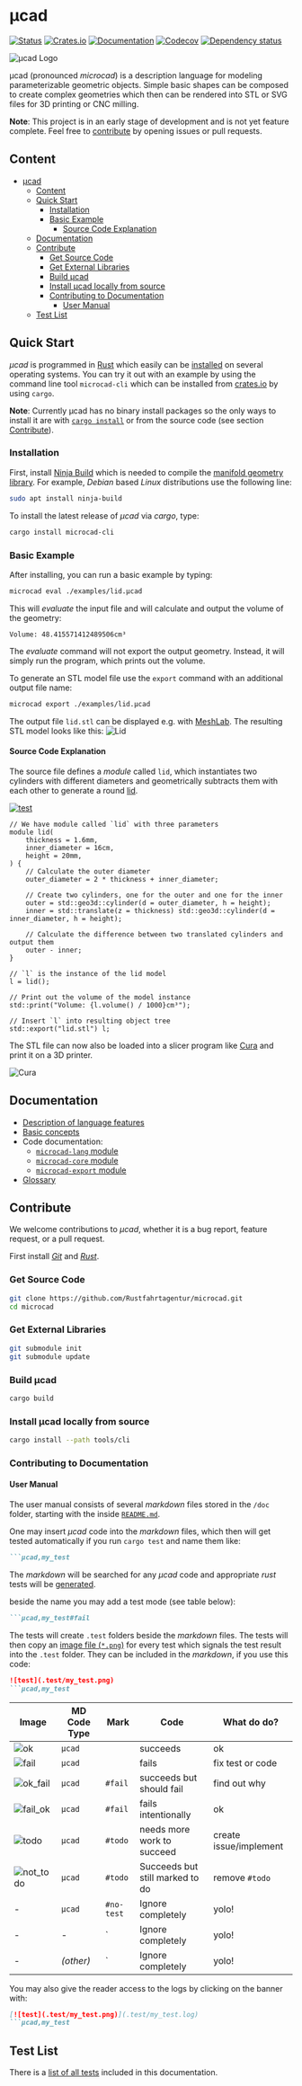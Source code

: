 # µcad

[![Status](https://github.com/Rustfahrtagentur/microcad/actions/workflows/rust.yml/badge.svg)](https://github.com/Rustfahrtagentur/microcad/actions)
[![Crates.io](https://img.shields.io/crates/v/microcad-cli.svg)](https://crates.io/crates/microcad-cli)
[![Documentation](https://docs.rs/microcad-cli/badge.svg)](https://docs.rs/microcad-cli/)
[![Codecov](https://codecov.io/github/Rustfahrtagentur/mcad/coverage.svg?branch=main)](https://codecov.io/gh/Rustfahrtagentur/microcad)
[![Dependency status](https://deps.rs/repo/github/Rustfahrtagentur/mcad/status.svg)](https://deps.rs/repo/github/Rustfahrtagentur/microcad)

![µcad Logo](doc/images/logo.png)

µcad (pronounced *microcad*) is a description language for modeling parameterizable geometric objects.
Simple basic shapes can be composed to create complex geometries which then can be rendered into STL or SVG files for 3D printing or CNC milling.

**Note**: This project is in an early stage of development and is not yet feature complete. Feel free to [contribute](#contribute) by opening issues or pull requests.

## Content

- [µcad](#µcad)
  - [Content](#content)
  - [Quick Start](#quick-start)
    - [Installation](#installation)
    - [Basic Example](#basic-example)
      - [Source Code Explanation](#source-code-explanation)
  - [Documentation](#documentation)
  - [Contribute](#contribute)
    - [Get Source Code](#get-source-code)
    - [Get External Libraries](#get-external-libraries)
    - [Build µcad](#build-µcad)
    - [Install µcad locally from source](#install-µcad-locally-from-source)
    - [Contributing to Documentation](#contributing-to-documentation)
      - [User Manual](#user-manual)
  - [Test List](#test-list)


## Quick Start

*µcad* is programmed in [Rust](https://www.rust-lang.org/) which easily can be [installed](https://www.rust-lang.org/tools/install) on several operating systems.
You can try it out with an example by using the command line tool `microcad-cli`
which can be installed from [crates.io](https://crates.io) by using `cargo`.

**Note**: Currently µcad has no binary install packages so the only ways to install it are with [`cargo install`](#installation) or from the source code (see section [Contribute](#contribute)).

### Installation

First, install [Ninja Build](https://github.com/ninja-build/ninja) which is needed to compile the [manifold geometry library](https://github.com/elalish/manifold).
For example, *Debian* based *Linux* distributions use the following line:

```sh
sudo apt install ninja-build
```

To install the latest release of *µcad* via *cargo*, type:

```sh
cargo install microcad-cli
```

### Basic Example

After installing, you can run a basic example by typing:

```sh
microcad eval ./examples/lid.µcad
```

This will *evaluate* the input file and will calculate and output the volume of the geometry:

```console
Volume: 48.415571412489506cm³
```

The *evaluate* command will not export the output geometry. Instead, it will simply run the program,
which prints out the volume.

To generate an STL model file use the `export` command with an additional output file name:

```sh
microcad export ./examples/lid.µcad
```

The output file `lid.stl` can be displayed e.g. with [MeshLab](https://www.meshlab.net/).
The resulting STL model looks like this: ![Lid](examples/lid.png)

#### Source Code Explanation

The source file defines a *module* called `lid`, which instantiates two cylinders with different diameters and geometrically subtracts them with each other to generate a round [lid](https://rust.services/blog/20242511-mcad-lid/).

[![test](.test/first_example.png)](.test/first_example.log)

```µcad,first_example
// We have module called `lid` with three parameters
module lid(
    thickness = 1.6mm,
    inner_diameter = 16cm,
    height = 20mm,
) {
    // Calculate the outer diameter
    outer_diameter = 2 * thickness + inner_diameter;

    // Create two cylinders, one for the outer and one for the inner
    outer = std::geo3d::cylinder(d = outer_diameter, h = height);
    inner = std::translate(z = thickness) std::geo3d::cylinder(d = inner_diameter, h = height);

    // Calculate the difference between two translated cylinders and output them
    outer - inner;
}

// `l` is the instance of the lid model
l = lid();

// Print out the volume of the model instance
std::print("Volume: {l.volume() / 1000}cm³");

// Insert `l` into resulting object tree
std::export("lid.stl") l;
```

The STL file can now also be loaded into a slicer program like [Cura](https://ultimaker.com/software/ultimaker-cura) and print it on a 3D printer.

![Cura](doc/images/cura.png)

## Documentation

- [Description of language features](doc/README.md)
- [Basic concepts](doc/CONCEPTS.md)
- Code documentation:
  - [`microcad-lang` module](https://docs.rs/microcad-lang)
  - [`microcad-core` module](https://docs.rs/microcad-core)
  - [`microcad-export` module](https://docs.rs/microcad-export)
- [Glossary](doc/GLOSSARY.md)

## Contribute

We welcome contributions to *µcad*, whether it is a bug report, feature request, or a pull request.

First install [*Git*](https://git-scm.com/book/en/v2/Getting-Started-Installing-Git)
and [*Rust*](https://www.rust-lang.org/tools/install).

### Get Source Code

```sh
git clone https://github.com/Rustfahrtagentur/microcad.git
cd microcad
```

### Get External Libraries

```sh
git submodule init
git submodule update
```

### Build µcad

```sh
cargo build
```

### Install µcad locally from source

```sh
cargo install --path tools/cli
```

### Contributing to Documentation

#### User Manual

The user manual consists of several *markdown* files stored in the `/doc` folder, starting with the inside [`README.md`](doc/README.md).

 One may insert *µcad* code into the *markdown* files, which then will get tested automatically if you run `cargo test` and name them like:

````md
```µcad,my_test
````

The *markdown* will be searched for any *µcad* code and appropriate *rust* tests will be  [generated](https://github.com/Rustfahrtagentur/microcad/tree/master/tests/microcad_markdown_test).

beside the name you may add a test mode (see table below):

````md
```µcad,my_test#fail
````

The tests will create `.test` folders beside the *markdown* files.
The tests will then copy an [image file (`*.png`)](https://github.com/Rustfahrtagentur/microcad/tree/master/tests/images) for every test which signals the test result into the `.test` folder.
They can be included in the *markdown*, if you use this code:

````md
![test](.test/my_test.png)
```µcad,my_test
````

| Image                                  | MD Code Type | Mark       | Code                            | What do do?            |
| -------------------------------------- | ------------ | ---------- | ------------------------------- | ---------------------- |
| ![ok](tests/images/ok.png)             | `µcad`       |            | succeeds                        | ok                     |
| ![fail](tests/images/fail.png)         | `µcad`       |            | fails                           | fix test or code       |
| ![ok_fail](tests/images/ok_fail.png)   | `µcad`       | `#fail`    | succeeds but should fail        | find out why           |
| ![fail_ok](tests/images/fail_ok.png)   | `µcad`       | `#fail`    | fails intentionally             | ok                     |
| ![todo](tests/images/todo.png)         | `µcad`       | `#todo`    | needs more work to succeed      | create issue/implement |
| ![not_todo](tests/images/not_todo.png) | `µcad`       | `#todo`    | Succeeds but still marked to do | remove `#todo`         |
| -                                      | `µcad`       | `#no-test` | Ignore completely               | yolo!                  |
| -                                      | -            | `          | Ignore completely               | yolo!                  |
| -                                      | *(other)*    | `          | Ignore completely               | yolo!                  |

You may also give the reader access to the logs by clicking on the banner with:

````md
[![test](.test/my_test.png)](.test/my_test.log)
```µcad,my_test
````

## Test List

There is a [list of all tests](doc/test_list.md) included in this documentation.
